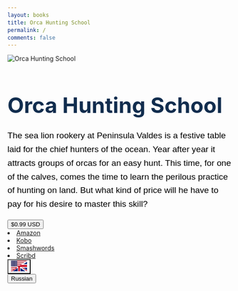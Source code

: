 ```yaml
---
layout: books
title: Orca Hunting School
permalink: /
comments: false
---
```

	
<div class="container-fluid">
	<div class="row d-flex justify-content-center text-black" style="align-items: center; height: 61vh;">
	<div class="col-xl-2 col-lg-2 col-12 col-sm-6 book-1">
			<img src="{{ site.baseurl }}/assets/images/orcacover.png" alt="Orca Hunting School" style="max-height:580px;"/>
		</div> 
		<div class="col-xl-4 col-lg-4 col-12 col-sm-6 book-2">
			<h1 class="text-left d-none d-sm-block" style="font-size: 3rem;
      font-weight: bold;
      color: #112d4e;
      margin-bottom: 1.5rem;">Orca Hunting School</h1>
			<p style="font-family: 'Kanit', sans-serif; font-size: 1.2rem;
      line-height: 1.6; color:#000000;">
The sea lion rookery at Peninsula Valdes is a festive table laid for the chief hunters of the ocean. Year after year it attracts groups of orcas for an easy hunt. This time, for one of the calves, comes the time to learn the perilous practice of hunting on land. But what kind of price will he have to pay for his desire to master this skill?
			</p>
					<div class="btn-group dropright">
  					<button class="btn btn-lg btn-success dropdown-toggle" type="button" data-toggle="dropdown" aria-haspopup="true" aria-expanded="false">$0.99 USD</button>			
  <div class="dropdown-menu text-dark">
	  <li class="dropdown-item">
	  <a href="https://www.amazon.com/dp/B01MDU6A44/" rel="nofollow" target="_blank">Amazon</a>
	  </li>
	<li class="dropdown-item">
	  <a href="https://www.kobo.com/ww/en/ebook/orca-hunting-school" rel="nofollow" target="_blank">Kobo</a>
	</li>
	<li class="dropdown-item">
	  <a href="https://www.smashwords.com/books/view/678230" rel="nofollow" target="_blank">Smashwords</a>
	</li>
	<li class="dropdown-item">
	  <a href="https://www.scribd.com/book/330029998/Orca-Hunting-School" rel="nofollow" target="_blank">Scribd</a>
	  </li>
</div>
			<button class="btn btn-lg dropdown-toggle" style="background-color: transparent;" type="button" aria-labelledby="navbarDropdownMenuLink"><img src="/assets/ui/English.svg" height="24px" width="36px" alt="English"></button>
			  <div class="dropdown-menu text-dark">
				<div id="button-group-1" style="display: block;">
				<button class="btn btn-primary mt-3" onclick="togglePanel()">Russian</button>
				</div>
				<div id="button-group-2" style="display: none;">
				<button class="btn btn-primary mt-3" onclick="togglePanel()">English</button>
			      </div>
			  </div>	
	</div>
</div>
